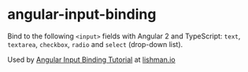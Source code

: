 # angular-input-binding

Bind to the following `<input>` fields with Angular 2 and TypeScript: `text`, `textarea`, `checkbox`, `radio` and `select` (drop-down list).

Used by [Angular Input Binding Tutorial](http://lishman.io/angular-2-input-binding) at [lishman.io](http://lishman.io)
